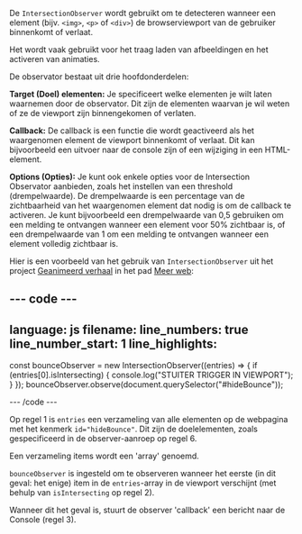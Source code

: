 De `IntersectionObserver` wordt gebruikt om te detecteren wanneer een element (bijv. `<img>`, `<p>` of `<div>`) de browserviewport van de gebruiker binnenkomt of verlaat.

Het wordt vaak gebruikt voor het traag laden van afbeeldingen en het activeren van animaties.

De observator bestaat uit drie hoofdonderdelen:

**Target (Doel) elementen:** Je specificeert welke elementen je wilt laten waarnemen door de observator. Dit zijn de elementen waarvan je wil weten of ze de viewport zijn binnengekomen of verlaten.

**Callback:** De callback is een functie die wordt geactiveerd als het waargenomen element de viewport binnenkomt of verlaat. Dit kan bijvoorbeeld een uitvoer naar de console zijn of een wijziging in een HTML-element.

**Options (Opties):** Je kunt ook enkele opties voor de Intersection Observator aanbieden, zoals het instellen van een threshold (drempelwaarde). De drempelwaarde is een percentage van de zichtbaarheid van het waargenomen element dat nodig is om de callback te activeren. Je kunt bijvoorbeeld een drempelwaarde van 0,5 gebruiken om een melding te ontvangen wanneer een element voor 50% zichtbaar is, of een drempelwaarde van 1 om een melding te ontvangen wanneer een element volledig zichtbaar is.

Hier is een voorbeeld van het gebruik van `IntersectionObserver` uit het project [Geanimeerd verhaal](https://projects.raspberrypi.org/en/projects/animated-story) in het pad [Meer web](https://projects.raspberrypi.org/en/raspberrypi/more-web):

## --- code ---

language: js
filename:
line_numbers: true
line_number_start: 1
line_highlights:
-----------------------------------------------------

const bounceObserver = new IntersectionObserver((entries) => {
if (entries[0].isIntersecting) {
console.log("STUITER TRIGGER IN VIEWPORT");
}
});
bounceObserver.observe(document.querySelector("#hideBounce"));

\--- /code ---

Op regel 1 is `entries` een verzameling van alle elementen op de webpagina met het kenmerk `id="hideBounce"`. Dit zijn de doelelementen, zoals gespecificeerd in de observer-aanroep op regel 6.

Een verzameling items wordt een 'array' genoemd.

`bounceObserver` is ingesteld om te observeren wanneer het eerste (in dit geval: het enige) item in de `entries`-array in de viewport verschijnt (met behulp van `isIntersecting` op regel 2).

Wanneer dit het geval is, stuurt de observer 'callback' een bericht naar de Console (regel 3).